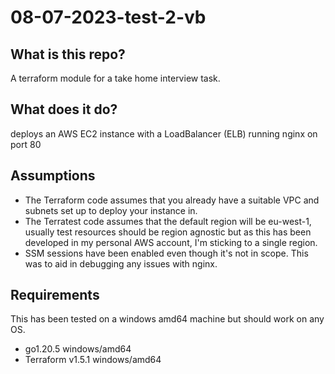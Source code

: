 # 08-07-2023-test-2-vb

## What is this repo?
A terraform module for a take home interview task.

## What does it do?
deploys an AWS EC2 instance with a LoadBalancer (ELB) running nginx on port 80

## Assumptions
* The Terraform code assumes that you already have a suitable VPC and subnets set up to deploy your instance in.
* The Terratest code assumes that the default region will be eu-west-1, usually test resources should be region agnostic but as this has been developed in my personal AWS account, I'm sticking to a single region.
* SSM sessions have been enabled even though it's not in scope. This was to aid in debugging any issues with nginx.


## Requirements
This has been tested on a windows amd64 machine but should work on any OS.
* go1.20.5 windows/amd64
* Terraform v1.5.1 windows/amd64
